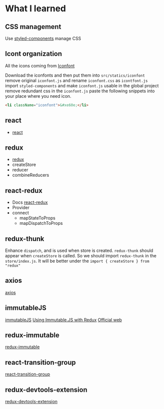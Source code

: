 # What I learned

## CSS management

Use [styled-components](https://www.styled-components.com/) manage CSS

## Icont organization

All the icons coming from [Iconfont](https://www.iconfont.cn/)

Download the iconfonts and then put them into `src/statics/iconfont`
remove original `iconfont.js` and rename `iconfont.css` as `icontfont.js`
import `styled-components` and make `iconfont.js` usable in the global project
remove redundant css in the `iconfont.js`
paste the following snippets into your place where you need icon.

```html
<li className="iconfont">&#xe60e;</li>
```

## react

- [react](https://reactjs.org/)

## redux

- [redux](https://redux.js.org/)
- createStore
- reducer
- combineReducers

## react-redux

- Docs [react-redux](https://react-redux.js.org/)
- Provider
- connect
  - mapStateToProps
  - mapDispatchToProps

## redux-thunk

Enhance `dispatch`, and is used when store is created.
`redux-thunk` should appear when `createStore` is called.
So we should import `redux-thunk` in the `store/index.js`. It will be better under the `import { createStore } from "redux"`

## axios

[axios](https://github.com/axios/axios)

## immutableJS

[immutableJS](https://github.com/immutable-js/immutable-js)
[Using Immutable.JS with Redux](https://redux.js.org/recipes/using-immutablejs-with-redux)
[Official web](https://immutable-js.github.io/immutable-js/)

## redux-immutable

[redux-immutable](https://github.com/gajus/redux-immutable)

## react-transition-group

[react-transition-group](https://reactcommunity.org/react-transition-group/)

## redux-devtools-extension

[redux-devtools-extension](https://github.com/zalmoxisus/redux-devtools-extension)
